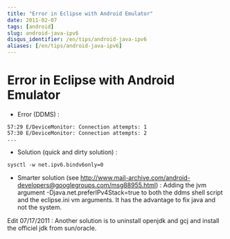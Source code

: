 ```yaml
---
title: "Error in Eclipse with Android Emulator"
date: 2011-02-07
tags: [android]
slug: android-java-ipv6
disqus_identifier: /en/tips/android-java-ipv6
aliases: [/en/tips/android-java-ipv6]
---
```

# Error in Eclipse with Android Emulator

 * Error (DDMS) :

```
57:29 E/DeviceMonitor: Connection attempts: 1
57:30 E/DeviceMonitor: Connection attempts: 2
...
```

 * Solution (quick and dirty solution) :

```
sysctl -w net.ipv6.bindv6only=0
```

 * Smarter solution (see http://www.mail-archive.com/android-developers@googlegroups.com/msg88955.html) : Adding the jvm argument -Djava.net.preferIPv4Stack=true to both the ddms shell script and the eclipse.ini vm arguments. It has the advantage to fix java and not the system.

Edit 07/17/2011 : Another solution is to uninstall openjdk and gcj and install the officiel jdk from sun/oracle.






